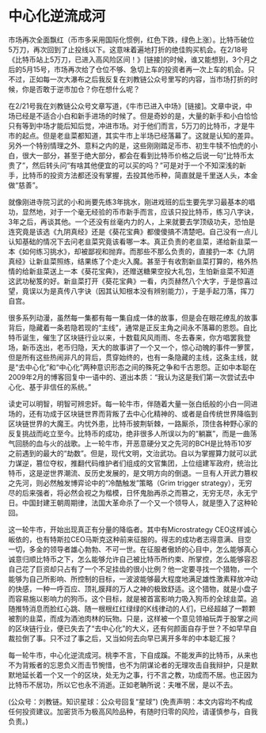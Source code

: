 # 中心化逆流成河

市场再次全面飘红（币市多采用国际化惯例，红色下跌，绿色上涨）。比特币破位5万刀，再次回到了止投线以下。这意味着遍地打折的绝佳购买机会。在2/18号《比特币站上5万刀，已进入高风险区间！》\[链接\]的时候，谁又能想到，3个月之后的5月15号，市场再次给了仓位不够、急切上车的投资者再一次上车的机会。只不过，正如每一次大瀑布之后我反复在刘教链公众号里写的内容，当市场打折的时候，你是否敢于逆市加仓？你在想什么呢？

在2/21号我在刘教链公众号文章写道，《牛市已进入中场》\[链接\]。文章中说，中场已经是不适合小白和新手进场的时候了。但是奇妙的是，大量的新手和小白恰恰只有等到中场才能后知后觉，冲进市场。对于他们而言，5万刀的比特币，才是牛市的起点。但是老韭菜都知道，其实牛市上半场已经落幕了。这就是认知的差异。另外一个特别情理之外、意料之内的是，这些刚刚踏足币市、初生牛犊不怕虎的小白，很大一部分，甚至于绝大部分，都会在看到比特币价格之后说一句“比特币太贵了”，然后转头问“有啥其他便宜的可以买的吗？”可是对于一个不知深浅的新手，比特币的投资方法都还没有掌握，去投其他币种，简直就是千里送人头，本金做“慈善”。

就像刚进寺院习武的小和尚要先练3年挑水，刚进戏班的后生要先学习最基本的唱功，显然地，对于一个毫无经验的币市新手而言，应该只投比特币，练习八字诀，3年之后，再谈其他。一个还没有丝毫内力的人，上来就要去学顶级功夫，恐怕是连究竟是该选《九阴真经》还是《葵花宝典》都傻傻搞不清楚吧。自己没有一点儿认知基础的情况下去问老韭菜究竟该看哪一本。真正负责的老韭菜，递给新韭菜一本《如何练习挑水》，却被鄙视和抛弃。而那些不那么负责的，直接扔一本《九阴真经》让新韭菜照练，结果练了个走火入魔。甚至于有收割新韭菜打算的，格外热情的给新韭菜送上一本《葵花宝典》，还赠送糖果空投大礼包，生怕新韭菜不知道这武功秘笈的好。新韭菜打开《葵花宝典》一看，内页赫然八个大字，于是惊喜过望，竟误以为是真传八字诀（因其认知根本没有辨别能力），于是手起刀落，挥刀自宫。

很多系列动漫，虽然每一集都有每一集自成一体的故事，但是会在眼花缭乱的故事背后，隐藏着一条若隐若现的“主线”，通常是正反主角之间永不落幕的恩怨。自比特币诞生，催生了区块链行业以来，十数载风风雨雨、冬去春来，你方唱罢我登场，新币迭出，老币归隐，天大的故事讲了一个又一个，惊心动魄的事件一箩筐，但是所有这些热闹非凡的背后，贯穿始终的，也有一条隐藏的主线，这条主线，就是“去中心化”和“中心化”两种意识形态之间的殊死之争和千古恩怨。正如中本聪在2009年2月的博客回复中一语中的、道出本质：“我认为这是我们第一次尝试去中心化、基于非信任的系统。”

读史可以明智，明智可辨忠奸。每一轮牛市，伴随着大量一张白纸般的小白一同进场的，还有功成于区块链世界而背叛了去中心化精神的、或者是自传统世界降临到区块链世界的大魔王。内忧外患，比特币披荆斩棘，一路厮杀，顶住各种野心家的反复挑战而屹立至今。比特币的成功，绝非很多人所误以为的“躺赢”，而是一曲荡气回肠的血与火的战歌。上一轮牛市，开恶意硬分叉之先河的BCH是比特币10岁之前遇到的最大的“劫数”。但是，现代文明，文治武功。自以为掌握算力就可以武力谋逆，篡位夺权，推翻代码维护者们组成的文官集团，上位组建军政府，统治比特币，这是逆世界潮流、反历史发展的，是文明方向的倒退。一旦有人开武力篡权之先河，则必然触发博弈论中的“冷酷触发”策略（Grim trigger strategy），无穷尽的后来强者，将必然会视之为楷模，日怀鬼胎再杀之而篡之，无穷无尽，永无宁日。中国封建王朝周期律，法国大革命杀了一个又一个领导人，就是堕入了这种轮回。

这一轮牛市，开始出现真正有分量的降临者。其中有Microstrategy CEO这样诚心皈依的，也有特斯拉CEO马斯克这种前来征服的。得志的成功者志得意满、目空一切，多金的领导者雄心勃勃、不可一世。在征服者傲娇的心目中，怎么能够真心诚意归顺比特币之下，怎么能够允许自己被比特币所约束、所掌控，怎么能够容忍自己花了巨资却只占有了一个不足挂齿的很小比例？他一定要寻找一个猎物，一个能够为自己所影响、所控制的目标，一波波能够最大程度地满足雄性激素释放冲动的快感，一种一呼百应、顶礼膜拜的万人之神的极致舒适。这个猎物，就是小盘子而容易施以影响力的狗币。这个目标，就是被首富影响力吸入狗币的全球韭菜。追随推特消息而脸红心跳、随一根根红红绿绿的K线律动的人们，已经超越了一颗颗被割的韭菜，而成为酒池肉林的玩物。只是，这样被一个意见领袖玩弄于股掌之间的区块链行业，便已失去了“去中心化”的大义，还有何颜面自存于世？不如早早自裁拉倒了事。只不过了事之后，又当如何去向早已离开多年的中本聪汇报？

每一轮牛市，中心化逆流成河。桃李不言，下自成蹊。不能发声的比特币，从来也不为背叛者的忘恩负义而击节惋惜，也不为阴谋论者的无理攻击自我辩护，只是默默地延长着一个又一个的区块，处无为之事，行不言之教，功成而不居。也正因为比特币不居功，所以它也永不消逝。正如老聃所说：夫唯不居，是以不去。

\(公众号：刘教链。知识星球：公众号回复“星球”\)  \(免责声明：本文内容均不构成任何投资建议。加密货币为极高风险品种，有随时归零的风险，请谨慎参与，自我负责。\)

